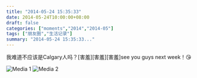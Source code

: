```yaml
---
title: "2014-05-24 15:35:33"
date: 2014-05-24T10:00:00+08:00
draft: false
categories: ["moments","2014","2014-05"]
tags: ["朋友圈","生活记录"]
summary: "2014-05-24 15:35:33..."
---
```


我难道不应该是Calgary人吗？[害羞][害羞][害羞]see you guys next week！😘

![Media 1](/Moments/photos/2014-05-24/201405241535330.jpg)
![Media 2](/Moments/photos/2014-05-24/201405241535331.jpg)

